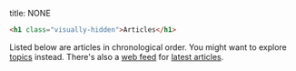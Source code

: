 title: NONE

```markdown allowHTML=true
<h1 class="visually-hidden">Articles</h1>
```

Listed below are articles in chronological order. You might want to explore
[topics](page://topics) instead. There's also a
[web feed](https://aboutfeeds.com) for [latest articles](page://index.atom).

```list category=articles
```
